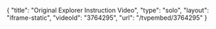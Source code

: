 {
    "title": "Original Explorer Instruction Video",
    "type": "solo",
    "layout": "iframe-static",
    "videoId": "3764295",
    "url": "\/tvpembed\/3764295"
}